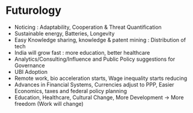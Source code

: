 # Futurology

* Noticing : Adaptability, Cooperation & Threat Quantification
* Sustainable energy, Batteries, Longevity
* Easy Knowledge sharing, knowledge & patent mining : Distribution of tech
* India will grow fast : more education, better healthcare
* Analytics/Consulting/Influence and Public Policy suggestions for Governance
* UBI Adoption
* Remote work, bio acceleration starts, Wage inequality starts reducing
* Advances in Financial Systems, Currencies adjust to PPP, Easier Economics, taxes and federal policy planning
* Education, Healthcare, Cultural Change, More Development -> More freedom (Work will change)
